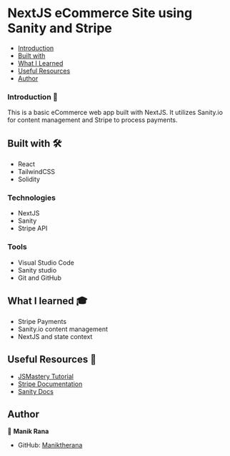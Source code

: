 # NextJS eCommerce Site using Sanity and Stripe

- [Introduction](#introduction)
- [Built with](#built-with)
- [What I Learned](#what-i-learned)
- [Useful Resources](#useful-resources)
- [Author](#author)

### Introduction 👋

This is a basic eCommerce web app built with NextJS. It utilizes Sanity.io for content management and Stripe to process payments.

## Built with 🛠

- React
- TailwindCSS
- Solidity

### Technologies

- NextJS
- Sanity
- Stripe API

### Tools

- Visual Studio Code
- Sanity studio
- Git and GitHub

## What I learned 🎓

- Stripe Payments
- Sanity.io content management
- NextJS and state context

## Useful Resources 📖

- [JSMastery Tutorial](https://www.youtube.com/watch?v=4mOkFXyxfsU&t=11310s)
- [Stripe Documentation](https://stripe.com/docs/checkout/quickstart)
- [Sanity Docs](https://www.sanity.io/docs)

## Author

👤 **Manik Rana**

- GitHub: [Maniktherana](https://github.com/Maniktherana)
